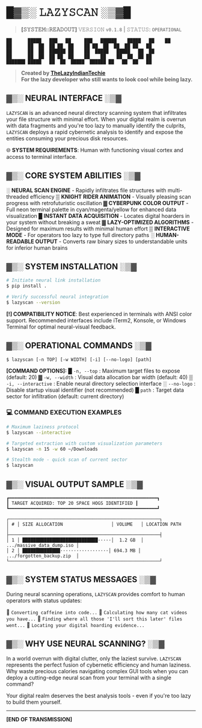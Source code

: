 # █▓▒░ 𝙻𝙰𝚉𝚈𝚂𝙲𝙰𝙽 ░▒▓█
> **[𝚂𝚈𝚂𝚃𝙴𝙼::𝚁𝙴𝙰𝙳𝙾𝚄𝚃]** 𝚅𝙴𝚁𝚂𝙸𝙾𝙽 `v0.1.8` | 𝚂𝚃𝙰𝚃𝚄𝚂: `OPERATIONAL`

```
██      █████   ███   ██     ███   ██████    █████   ██    ██
██      ██  ██  ██ ██  ██    ██ ██  ██  ██  ██ ██   ██
██      ██  ██  ██████ ██    ██  █████   █████   ██  ██ 
██      ██  ██  ██ ██  ██    ██    ██    ██  ██  ██ ██ 
███████ █████   ██  ██  █████  ██████ ██   ██  ██   ██
```

> **Created by [TheLazyIndianTechie](https://github.com/TheLazyIndianTechie)**<br>
> **For the lazy developer who still wants to look cool while being lazy.**

## ▓▒░ NEURAL INTERFACE ░▒▓

`LAZYSCAN` is an advanced neural directory scanning system that infiltrates your file structure with minimal effort. When your digital realm is overrun with data fragments and you're too lazy to manually identify the culprits, `LAZYSCAN` deploys a rapid cybernetic analysis to identify and expose the entities consuming your precious disk resources.

🌐 **SYSTEM REQUIREMENTS**: Human with functioning visual cortex and access to terminal interface.

## ▓▒░ CORE SYSTEM ABILITIES ░▒▓

░ **NEURAL SCAN ENGINE** - Rapidly infiltrates file structures with multi-threaded efficiency
▒ **KNIGHT RIDER ANIMATION** - Visually pleasing scan progress with retrofuturistic oscillation
▓ **CYBERPUNK COLOR OUTPUT** - Full neon terminal palette in cyan/magenta/yellow for enhanced data visualization
█ **INSTANT DATA ACQUISITION** - Locates digital hoarders in your system without breaking a sweat
▓ **LAZY-OPTIMIZED ALGORITHMS** - Designed for maximum results with minimal human effort
▒ **INTERACTIVE MODE** - For operators too lazy to type full directory paths
░ **HUMAN-READABLE OUTPUT** - Converts raw binary sizes to understandable units for inferior human brains

## ▓▒░ SYSTEM INSTALLATION ░▒▓

```bash
# Initiate neural link installation
$ pip install .

# Verify successful neural integration
$ lazyscan --version
```

**[!] COMPATIBILITY NOTICE**: Best experienced in terminals with ANSI color support. Recommended interfaces include iTerm2, Konsole, or Windows Terminal for optimal neural-visual feedback.

## ▓▒░ OPERATIONAL COMMANDS ░▒▓

```text
$ lazyscan [-n TOP] [-w WIDTH] [-i] [--no-logo] [path]
```

**[COMMAND OPTIONS]:**
█ `-n, --top` : Maximum target files to expose (default: 20)
▓ `-w, --width` : Visual data allocation bar width (default: 40)
▒ `-i, --interactive` : Enable neural directory selection interface
░ `--no-logo` : Disable startup visual identifier (not recommended)
█ `path` : Target data sector for infiltration (default: current directory)

### 💻 COMMAND EXECUTION EXAMPLES

```bash
# Maximum laziness protocol
$ lazyscan --interactive

# Targeted extraction with custom visualization parameters
$ lazyscan -n 15 -w 60 ~/Downloads

# Stealth mode - quick scan of current sector
$ lazyscan
```

## ▓▒░ VISUAL OUTPUT SAMPLE ░▒▓

```
┏━━━━━━━━━━━━━━━━━━━━━━━━━━━━━━━━━━━━━━━━━━━━━━━━━━━━━━━┓
┃ TARGET ACQUIRED: TOP 20 SPACE HOGS IDENTIFIED ┃
┗━━━━━━━━━━━━━━━━━━━━━━━━━━━━━━━━━━━━━━━━━━━━━━━━━━━━━━━┛

┌────────────────────────────────────────────────────────┐
│ # │ SIZE ALLOCATION                  │ VOLUME   │ LOCATION PATH             │
├────────────────────────────────────────────────────────┤
│ 1 │ ████████████████████████████·····│  1.2 GB  │ .../massive_data_dump.iso │
│ 2 │ ██████████████··················│ 694.3 MB │ .../forgotten_backup.zip  │
└────────────────────────────────────────────────────────┘
```

## ▓▒░ SYSTEM STATUS MESSAGES ░▒▓

During neural scanning operations, `LAZYSCAN` provides comfort to human operators with status updates:

📡 `Converting caffeine into code...`
📡 `Calculating how many cat videos you have...`
📡 `Finding where all those 'I'll sort this later' files went...`
📡 `Locating your digital hoarding evidence...`

## ▓▒░ WHY USE NEURAL SCANNING? ░▒▓

In a world overrun with digital clutter, only the laziest survive. `LAZYSCAN` represents the perfect fusion of cybernetic efficiency and human laziness. Why waste precious calories navigating complex GUI tools when you can deploy a cutting-edge neural scan from your terminal with a single command?

Your digital realm deserves the best analysis tools - even if you're too lazy to build them yourself.

---

**[END OF TRANSMISSION]**
